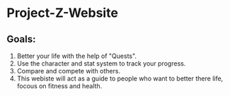 # Project-Z-Website
## Goals:<br> 
1. Better your life with the help of "Quests".<br> 
2. Use the character and stat system to track your progress. <br>
3. Compare and compete with others.
4. This webiste will act as a guide to people who want to better there life, focous on fitness and health.


